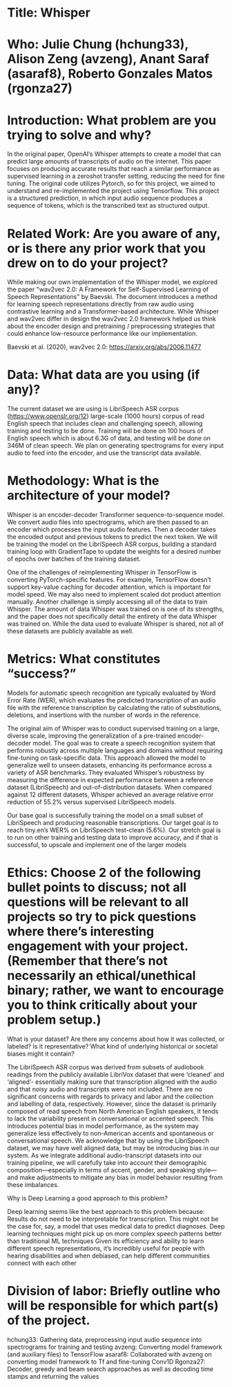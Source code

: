 # Title: Whisper

# Who: Julie Chung (hchung33), Alison Zeng (avzeng), Anant Saraf (asaraf8), Roberto Gonzales Matos (rgonza27)

# Introduction: What problem are you trying to solve and why?

In the original paper, OpenAI’s Whisper attempts to create a model that can predict large amounts of transcripts of audio on the internet. This paper focuses on producing accurate results that reach a similar performance as supervised learning in a zeroshot transfer setting, reducing the need for fine tuning. The original code utilizes Pytorch, so for this project, we aimed to understand and re-implemented the project using Tensorflow. This project is a structured prediction, in which input audio sequence produces a sequence of tokens, which is the transcribed text as structured output. 

# Related Work: Are you aware of any, or is there any prior work that you drew on to do your project?

While making our own implementation of the Whisper model, we explored the paper "wav2vec 2.0: A Framework for Self-Supervised Learning of Speech Representations" by Baevski. The document introduces a method for learning speech representations directly from raw audio using contrastive learning and a Transformer-based architecture. While Whisper and wav2vec differ in design the wav2vec 2.0 framework helped us think about the encoder design and pretraining / preprocessing strategies that could enhance low-resource performance like our implementation.

Baevski et al. (2020), wav2vec 2.0: https://arxiv.org/abs/2006.11477

# Data: What data are you using (if any)?

The current dataset we are using is LibriSpeech ASR corpus (https://www.openslr.org/12) large-scale (1000 hours) corpus of read English speech that includes clean and challenging speech, allowing training and testing to be done. Training will be done on 100 hours of English speech which is about 6.3G of data, and testing will be done on 346M of clean speech. We plan on generating spectrograms for every input audio to feed into the encoder, and use the transcript data available.

# Methodology: What is the architecture of your model?

Whisper is an encoder-decoder Transformer sequence-to-sequence model. We convert audio files into spectrograms, which are then passed to an encoder which processes the input audio features. Then a decoder takes the encoded output and previous tokens to predict the next token. We will be training the model on the LibriSpeech ASR corpus, building a standard training loop with GradientTape to update the weights for a desired number of epochs over batches of the training dataset.

One of the challenges of reimplementing Whisper in TensorFlow  is converting PyTorch-specific features. For example, TensorFlow doesn’t support key-value caching for decoder attention, which is important for model speed. We may also need to implement scaled dot product attention manually. Another challenge is simply accessing all of the data to train Whisper. The amount of data Whisper was trained on is one of its strengths, and the paper does not specifically detail the entirety of the data Whisper was trained on. While the data used to evaluate Whisper is shared, not all of these datasets are publicly available as well.


# Metrics: What constitutes “success?”

Models for automatic speech recognition are typically evaluated by Word Error Rate (WER), which evaluates the predicted transcription of an audio file with the reference transcription by calculating the ratio of substitutions, deletions, and insertions with the number of words in the reference. 

The original aim of Whisper was to conduct supervised training on a large, diverse scale, improving the generalization of a pre-trained encoder-decoder model. The goal was to create a speech recognition system that performs robustly across multiple languages and domains without requiring fine-tuning on task-specific data. This approach allowed the model to generalize well to unseen datasets, enhancing its performance across a variety of ASR benchmarks. They evaluated Whisper’s robustness by measuring the difference in expected performance between a reference dataset (LibriSpeech) and out-of-distribution datasets. When compared against 12 different datasets, Whisper achieved an average relative error reduction of 55.2% versus supervised LibriSpeech models.

Our base goal is successfully training the model on a small subset of LibriSpeech and producing reasonable transcriptions. Our target goal is to reach tiny.en’s WER% on LibriSpeech test-clean (5.6%). Our stretch goal is to 
run on other training and testing data to improve accuracy, and if that is successful, to upscale and implement one of the larger models


# Ethics: Choose 2 of the following bullet points to discuss; not all questions will be relevant to all projects so try to pick questions where there’s interesting engagement with your project. (Remember that there’s not necessarily an ethical/unethical binary; rather, we want to encourage you to think critically about your problem setup.)

What is your dataset? Are there any concerns about how it was collected, or labeled? Is it representative? What kind of underlying historical or societal biases might it contain?

The LibriSpeech ASR corpus was derived from subsets of audiobook readings from the publicly available LibriVox dataset that were ‘cleaned’ and ‘aligned’- essentially making sure that transcription aligned with the audio and that noisy audio and transcripts were not included. There are no significant concerns with regards to privacy and labor and the collection and labelling of data, respectively. However, since the dataset is primarily composed of read speech from North American English speakers, it tends to lack the variability present in conversational or accented speech. This introduces potential bias in model performance, as the system may generalize less effectively to non-American accents and spontaneous or conversational speech. We acknowledge that by using the LibriSpeech dataset, we may have well aligned data, but may be introducing bias in our system. As we integrate additional audio-transcript datasets into our training pipeline, we will carefully take into account their demographic composition—especially in terms of accent, gender, and speaking style—and make adjustments to mitigate any bias in model behavior resulting from these imbalances.

Why is Deep Learning a good approach to this problem?

Deep learning seems like the best approach to this problem because: 
Results do not need to be interpretable for transcription. This might not be the case for, say, a model that uses medical data to predict diagnoses. 
Deep learning techniques might pick up on more complex speech patterns better than traditional ML techniques 
Given its efficiency and ability to learn different speech representations, it’s incredibly useful for people with hearing disabilities and when debiased, can help different communities connect with each other



# Division of labor: Briefly outline who will be responsible for which part(s) of the project.
hchung33: Gathering data, preprocessing input audio sequence into spectrograms for training and testing
avzeng: Converting model framework (and auxiliary files) to TensorFlow
asaraf8: Collaborated with avzeng on converting model framework to Tf and fine-tuning Conv1D 
Rgonza27: Decoder, greedy and beam search approaches as well as decoding time stamps and returning the values
